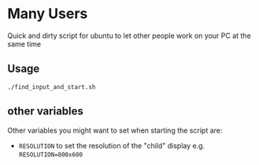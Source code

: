 # Many Users
Quick and dirty script for ubuntu to let other people work on your PC at the same time


## Usage
`./find_input_and_start.sh`

## other variables
Other variables you might want to set when starting the script are:

* `RESOLUTION` to set the resolution of the "child" display
  e.g. `RESOLUTION=800x600`
